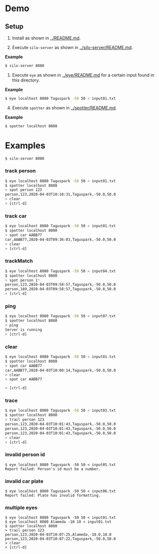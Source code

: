 # Demo

## Setup
1. Install as shown in [../README.md](../README.md).

2. Execute `silo-server` as shown in [../silo-server/README.md](../silo-server/README.md).

**Example**
```sh 
$ silo-server 8080
```

1. Execute `eye` as shown in [../eye/README.md](../eye/README.md) for a certain input found in this directory.

**Example**
```sh
$ eye localhost 8080 Taguspark -50 50 < input01.txt
```

4. Execute `spotter` as shown in [../spotter/README.md](../spotter/README.md).
   
**Example**
```sh
$ spotter localhost 8080
```

# Examples

```sh
$ silo-server 8080
```

### **track person**

```sh
$ eye localhost 8080 Taguspark -50 50 < input01.txt
$ spotter localhost 8080
> spot person 123
person,123,2020-04-03T10:10:31,Taguspark,-50.0,50.0
> clear
> [ctrl-d]
```

### **track car**
```sh
$ eye localhost 8080 Taguspark -50 50 < input01.txt
$ spotter localhost 8080
> spot car AABB77
car,AABB77,2020-04-03T09:36:03,Taguspark,-50.0,50.0
> clear
> [ctrl-d]
```

### **trackMatch**
```sh
$ eye localhost 8080 Taguspark -50 50 < input04.txt
$ spotter localhost 8080
> spot person 1*
person,123,2020-04-03T09:58:57,Taguspark,-50.0,50.0
person,189,2020-04-03T09:58:57,Taguspark,-50.0,50.0
> [ctrl-d]
```

### **ping**
```sh
$ eye localhost 8080 Taguspark -50 50 < input07.txt
$ spotter localhost 8080
> ping
Server is running
> [ctrl-d]
```

### **clear**
```sh
$ eye localhost 8080 Taguspark -50 50 < input01.txt
$ spotter localhost 8080
> spot car AABB77
car,AABB77,2020-04-03T10:00:14,Taguspark,-50.0,50.0
> clear
> spot car AABB77

> [ctrl-d]
```

### **trace**
```sh
$ eye localhost 8080 Taguspark -50 50 < input03.txt
$ spotter localhost 8080
> trail person 123
person,123,2020-04-03T10:01:43,Taguspark,-50.0,50.0
person,123,2020-04-03T10:01:43,Taguspark,-50.0,50.0
person,123,2020-04-03T10:01:43,Taguspark,-50.0,50.0
> clear
> [ctrl-d]
```

### **invalid person id**
```
$ eye localhost 8080 Taguspark -50 50 < input05.txt
Report failed: Person's id must be a number.
```

### **invalid car plate**
```
$ eye localhost 8080 Taguspark -50 50 < input06.txt
Report failed: Plate has invalid formatting.
```

### **multiple eyes**
```
$ eye localhost 8080 Taguspark -50 50 < input01.txt
$ eye localhost 8080 Alameda -10 10 < input01.txt
$ spotter localhost 8080
> trail person 123
person,123,2020-04-03T10:07:25,Alameda,-10.0,10.0
person,123,2020-04-03T10:07:22,Taguspark,-50.0,50.0
> clear
> [ctrl-d]
```